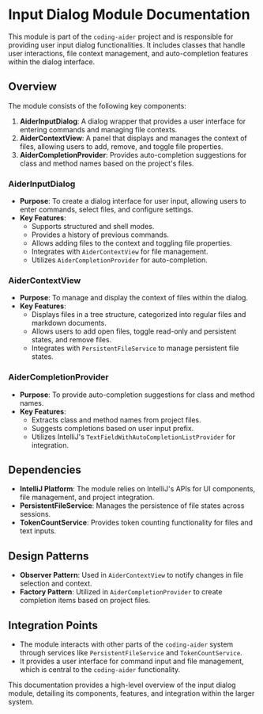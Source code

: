 # Input Dialog Module Documentation

This module is part of the `coding-aider` project and is responsible for providing user input dialog functionalities. It includes classes that handle user interactions, file context management, and auto-completion features within the dialog interface.

## Overview

The module consists of the following key components:

1. **AiderInputDialog**: A dialog wrapper that provides a user interface for entering commands and managing file contexts.
2. **AiderContextView**: A panel that displays and manages the context of files, allowing users to add, remove, and toggle file properties.
3. **AiderCompletionProvider**: Provides auto-completion suggestions for class and method names based on the project's files.

### AiderInputDialog

- **Purpose**: To create a dialog interface for user input, allowing users to enter commands, select files, and configure settings.
- **Key Features**:
  - Supports structured and shell modes.
  - Provides a history of previous commands.
  - Allows adding files to the context and toggling file properties.
  - Integrates with `AiderContextView` for file management.
  - Utilizes `AiderCompletionProvider` for auto-completion.

### AiderContextView

- **Purpose**: To manage and display the context of files within the dialog.
- **Key Features**:
  - Displays files in a tree structure, categorized into regular files and markdown documents.
  - Allows users to add open files, toggle read-only and persistent states, and remove files.
  - Integrates with `PersistentFileService` to manage persistent file states.

### AiderCompletionProvider

- **Purpose**: To provide auto-completion suggestions for class and method names.
- **Key Features**:
  - Extracts class and method names from project files.
  - Suggests completions based on user input prefix.
  - Utilizes IntelliJ's `TextFieldWithAutoCompletionListProvider` for integration.

## Dependencies

- **IntelliJ Platform**: The module relies on IntelliJ's APIs for UI components, file management, and project integration.
- **PersistentFileService**: Manages the persistence of file states across sessions.
- **TokenCountService**: Provides token counting functionality for files and text inputs.

## Design Patterns

- **Observer Pattern**: Used in `AiderContextView` to notify changes in file selection and context.
- **Factory Pattern**: Utilized in `AiderCompletionProvider` to create completion items based on project files.

## Integration Points

- The module interacts with other parts of the `coding-aider` system through services like `PersistentFileService` and `TokenCountService`.
- It provides a user interface for command input and file management, which is central to the `coding-aider` functionality.

This documentation provides a high-level overview of the input dialog module, detailing its components, features, and integration within the larger system.
